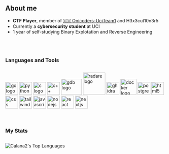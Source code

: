 <h2>About me</h2>

 + **CTF Player**, member of [🇨🇺 Onicoders-UciTeam1](https://github.com/Calana2/Onicoders-UciTeam1) and H3x3cut10n3r5
 + Currently a **cybersecurity student** at UCI
 + 1 year of self-studying Binary Explotation and Reverse Engineering
 
   
<br/><br/>

<!-- Tech stack icons -->  
<h3>Languages and Tools</h3>
<h2></h2>

<div>
<img src="https://cdn.jsdelivr.net/gh/devicons/devicon/icons/go/go-original.svg" height="40" alt="go logo"  />
<img src="https://cdn.jsdelivr.net/gh/devicons/devicon/icons/python/python-original.svg" height="40" alt="python logo"  />
<img src="https://cdn.jsdelivr.net/gh/devicons/devicon/icons/c/c-original.svg" height="40" alt="c logo"  />
<img src="https://cdn.jsdelivr.net/gh/devicons/devicon/icons/cplusplus/cplusplus-original.svg" height="40" alt="c++ logo"  />
<img src="https://upload.wikimedia.org/wikipedia/commons/7/73/Gdb_icon.png" height="50" width="65" alt="gdb logo"  />
<img src="https://www.radare.org/r/img/r2logo32.png" height="70" alt="radare logo" />
<img src="https://upload.wikimedia.org/wikipedia/commons/f/f6/Ghidra_logo.svg" height="40" alt="ghidra logo" />
<img src="https://cdn.jsdelivr.net/gh/devicons/devicon/icons/docker/docker-original.svg" height="50" alt="docker logo"  />
<img src="https://cdn.jsdelivr.net/gh/devicons/devicon/icons/postgresql/postgresql-original.svg" height="40" alt="postgres logo"  />
<img src="https://cdn.jsdelivr.net/gh/devicons/devicon/icons/html5/html5-original.svg" height="40" alt="html5 logo"  />
<img src="https://cdn.jsdelivr.net/gh/devicons/devicon/icons/css3/css3-original.svg" height="40" alt="css logo"  />
<img src="https://cdn.jsdelivr.net/gh/devicons/devicon/icons/tailwindcss/tailwindcss-original.svg" height="40" alt="tailwind logo"  />
<img src="https://cdn.jsdelivr.net/gh/devicons/devicon/icons/javascript/javascript-original.svg" height="40" alt="javascript logo"  />
<img src="https://cdn.jsdelivr.net/gh/devicons/devicon/icons/nodejs/nodejs-original.svg" height="40" alt="nodejs logo"  />
<img src="https://cdn.jsdelivr.net/gh/devicons/devicon/icons/react/react-original.svg" height="40" alt="react logo"  />
<img src="https://cdn.jsdelivr.net/gh/devicons/devicon/icons/nextjs/nextjs-original.svg" height="40" alt="nextjs logo"  />
</div>
 <br/><br/>


<!--![GitHub Stats](https://github-readme-stats.vercel.app/api?username=Calana2&theme=synthwave&show_icons=true&hide_border=true&include_all_commits=true)-->

<!-- Stats -->
<h3>My Stats</h3>
<h2></h2>

![Calana2's Top Languages](https://github-readme-stats.vercel.app/api/top-langs/?username=Calana2&theme=synthwave&show_icons=true&hide_border=true&layout=compact&lang_count=5&exclude_repo=Calana2.github.io&hide=html)
